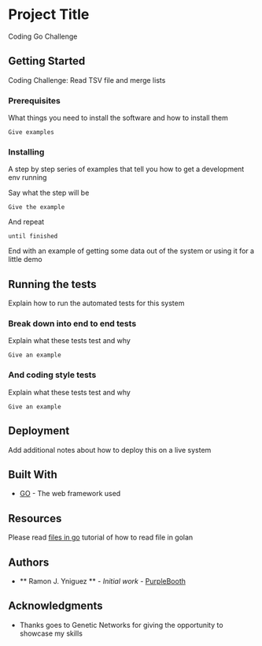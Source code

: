 # Project Title

Coding Go Challenge

## Getting Started

Coding Challenge: Read TSV file and merge lists

### Prerequisites

What things you need to install the software and how to install them

```
Give examples
```

### Installing

A step by step series of examples that tell you how to get a development env running

Say what the step will be

```
Give the example
```

And repeat

```
until finished
```

End with an example of getting some data out of the system or using it for a little demo

## Running the tests

Explain how to run the automated tests for this system

### Break down into end to end tests

Explain what these tests test and why

```
Give an example
```

### And coding style tests

Explain what these tests test and why

```
Give an example
```

## Deployment

Add additional notes about how to deploy this on a live system

## Built With

* [GO](http://www.golang.io/) - The web framework used

## Resources

Please read [files in go](https://golangbot.com/read-files/) tutorial of how to read file in golan


## Authors

* ** Ramon J. Yniguez ** - *Initial work* - [PurpleBooth](https://github.com/theoneupkid88)

## Acknowledgments

* Thanks goes to Genetic Networks for giving the opportunity to showcase my skills
